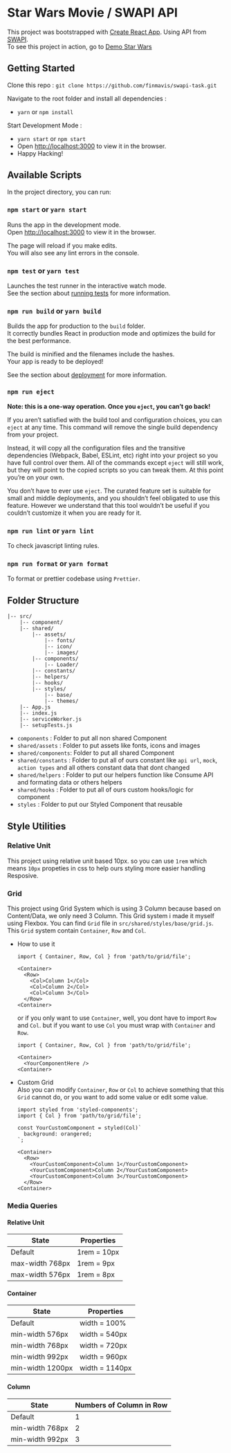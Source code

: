# Star Wars Movie / SWAPI API

This project was bootstrapped with [Create React App](https://github.com/facebook/create-react-app). Using API from [SWAPI](https://swapi.co).<br>
To see this project in action, go to [Demo Star Wars](https://finmavis.github.io/swapi-task)

## Getting Started

Clone this repo :
`git clone https://github.com/finmavis/swapi-task.git`

Navigate to the root folder and install all dependencies :

- `yarn` or `npm install`

Start Development Mode :

- `yarn start` or `npm start`
- Open [http://localhost:3000](http://localhost:3000) to view it in the browser.
- Happy Hacking!

## Available Scripts

In the project directory, you can run:

### `npm start` or `yarn start`

Runs the app in the development mode.<br>
Open [http://localhost:3000](http://localhost:3000) to view it in the browser.

The page will reload if you make edits.<br>
You will also see any lint errors in the console.

### `npm test` or `yarn test`

Launches the test runner in the interactive watch mode.<br>
See the section about [running tests](https://facebook.github.io/create-react-app/docs/running-tests) for more information.

### `npm run build` or `yarn build`

Builds the app for production to the `build` folder.<br>
It correctly bundles React in production mode and optimizes the build for the best performance.

The build is minified and the filenames include the hashes.<br>
Your app is ready to be deployed!

See the section about [deployment](https://facebook.github.io/create-react-app/docs/deployment) for more information.

### `npm run eject`

**Note: this is a one-way operation. Once you `eject`, you can’t go back!**

If you aren’t satisfied with the build tool and configuration choices, you can `eject` at any time. This command will remove the single build dependency from your project.

Instead, it will copy all the configuration files and the transitive dependencies (Webpack, Babel, ESLint, etc) right into your project so you have full control over them. All of the commands except `eject` will still work, but they will point to the copied scripts so you can tweak them. At this point you’re on your own.

You don’t have to ever use `eject`. The curated feature set is suitable for small and middle deployments, and you shouldn’t feel obligated to use this feature. However we understand that this tool wouldn’t be useful if you couldn’t customize it when you are ready for it.

### `npm run lint` or `yarn lint`

To check javascript linting rules.

### `npm run format` or `yarn format`

To format or prettier codebase using `Prettier`.

## Folder Structure

```
|-- src/
    |-- component/
    |-- shared/
        |-- assets/
            |-- fonts/
            |-- icon/
            |-- images/
        |-- components/
            |-- Loader/
        |-- constants/
        |-- helpers/
        |-- hooks/
        |-- styles/
            |-- base/
            |-- themes/
    |-- App.js
    |-- index.js
    |-- serviceWorker.js
    |-- setupTests.js
```

- `components` : Folder to put all non shared Component
- `shared/assets` : Folder to put assets like fonts, icons and images
- `shared/components`: Folder to put all shared Component
- `shared/constants` : Folder to put all of ours constant like `api url`, `mock`, `action types` and all others constant data that dont changed
- `shared/helpers` : Folder to put our helpers function like Consume API and formating data or others helpers
- `shared/hooks` : Folder to put all of ours custom hooks/logic for component
- `styles` : Folder to put our Styled Component that reusable

## Style Utilities

### Relative Unit

This project using relative unit based 10px. so you can use `1rem` which means `10px` propeties in css to help ours styling more easier handling Resposive.

### Grid

This project using Grid System which is using 3 Column because based on Content/Data, we only need 3 Column. This Grid system i made it myself using Flexbox. You can find `Grid` file in `src/shared/styles/base/grid.js`. This `Grid` system contain `Container`, `Row` and `Col`.<br>

- How to use it

  ```
  import { Container, Row, Col } from 'path/to/grid/file';

  <Container>
    <Row>
      <Col>Column 1</Col>
      <Col>Column 2</Col>
      <Col>Column 3</Col>
    </Row>
  <Container>
  ```

  or if you only want to use `Container`, well, you dont have to import `Row` and `Col`. but if you want to use `Col` you must wrap with `Container` and `Row`.

  ```
  import { Container, Row, Col } from 'path/to/grid/file';

  <Container>
    <YourComponentHere />
  <Container>
  ```

* Custom Grid<br>
  Also you can modify `Container`, `Row` or `Col` to achieve something that this `Grid` cannot do, or you want to add some value or edit some value.

  ```
  import styled from 'styled-components';
  import { Col } from 'path/to/grid/file';

  const YourCustomComponent = styled(Col)`
    background: orangered;
  `;

  <Container>
    <Row>
      <YourCustomComponent>Column 1</YourCustomComponent>
      <YourCustomComponent>Column 2</YourCustomComponent>
      <YourCustomComponent>Column 3</YourCustomComponent>
    </Row>
  <Container>
  ```

### Media Queries

#### Relative Unit

| State           | Properties  |
| --------------- | ----------- |
| Default         | 1rem = 10px |
| max-width 768px | 1rem = 9px  |
| max-width 576px | 1rem = 8px  |

#### Container

| State            | Properties     |
| ---------------- | -------------- |
| Default          | width = 100%   |
| min-width 576px  | width = 540px  |
| min-width 768px  | width = 720px  |
| min-width 992px  | width = 960px  |
| min-width 1200px | width = 1140px |

#### Column

| State           | Numbers of Column in Row |
| --------------- | ------------------------ |
| Default         | 1                        |
| min-width 768px | 2                        |
| min-width 992px | 3                        |

